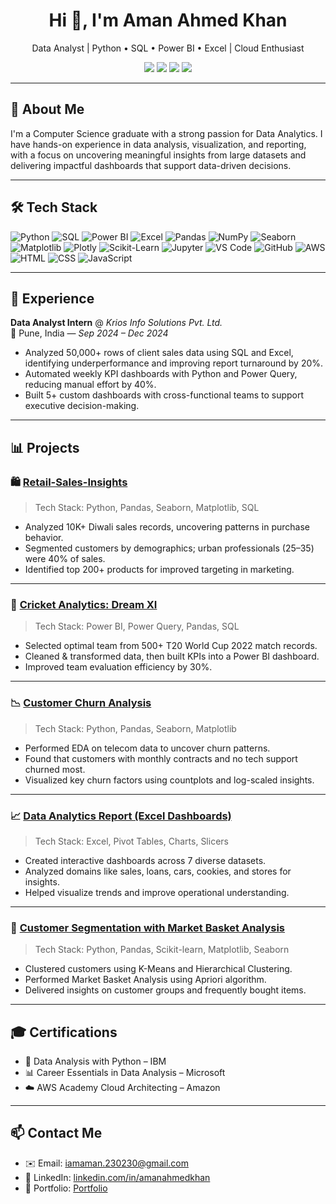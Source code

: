 <h1 align="center">Hi 👋, I'm Aman Ahmed Khan</h1>
<p align="center"> Data Analyst | Python • SQL • Power BI • Excel | Cloud Enthusiast</p>

<p align="center">
  <a href="mailto:iamaman.230230@gmail.com"><img src="https://img.shields.io/badge/Email-D14836?style=for-the-badge&logo=gmail&logoColor=white" /></a>
  <a href="https://github.com/amannn08"><img src="https://img.shields.io/badge/GitHub-181717?style=for-the-badge&logo=github" /></a>
  <a href="https://linkedin.com/in/amanahmedkhan"><img src="https://img.shields.io/badge/LinkedIn-0077B5?style=for-the-badge&logo=linkedin&logoColor=white" /></a>
  <a href="https://portfolio-new-lyc6.vercel.app/"><img src="https://img.shields.io/badge/Portfolio-000000?style=for-the-badge&logo=vercel&logoColor=white" /></a>
</p>


---
## 🚀 About Me
I'm a Computer Science graduate with a strong passion for Data Analytics. I have hands-on experience in data analysis, visualization, and reporting, with a focus on uncovering meaningful insights from large datasets and delivering impactful dashboards that support data-driven decisions.

---

## 🛠️ Tech Stack

![Python](https://img.shields.io/badge/Python-3776AB?style=for-the-badge&logo=python&logoColor=white)
![SQL](https://img.shields.io/badge/SQL-4479A1?style=for-the-badge&logo=mysql&logoColor=white)
![Power BI](https://img.shields.io/badge/PowerBI-F2C811?style=for-the-badge&logo=powerbi&logoColor=black)
![Excel](https://img.shields.io/badge/Microsoft_Excel-217346?style=for-the-badge&logo=microsoft-excel&logoColor=white)
![Pandas](https://img.shields.io/badge/Pandas-150458?style=for-the-badge&logo=pandas&logoColor=white)
![NumPy](https://img.shields.io/badge/Numpy-013243?style=for-the-badge&logo=numpy&logoColor=white)
![Seaborn](https://img.shields.io/badge/Seaborn-4C4C4C?style=for-the-badge)
![Matplotlib](https://img.shields.io/badge/Matplotlib-11557C?style=for-the-badge&logo=matplotlib&logoColor=white)
![Plotly](https://img.shields.io/badge/Plotly-3F4F75?style=for-the-badge)
![Scikit-Learn](https://img.shields.io/badge/Scikit--Learn-F7931E?style=for-the-badge&logo=scikit-learn&logoColor=white)
![Jupyter](https://img.shields.io/badge/Jupyter-F37626?style=for-the-badge&logo=jupyter&logoColor=white)
![VS Code](https://img.shields.io/badge/VS%20Code-007ACC?style=for-the-badge&logo=visual-studio-code&logoColor=white)
![GitHub](https://img.shields.io/badge/GitHub-181717?style=for-the-badge&logo=github&logoColor=white)
![AWS](https://img.shields.io/badge/AWS-232F3E?style=for-the-badge&logo=amazon-aws&logoColor=white)
![HTML](https://img.shields.io/badge/HTML5-E34F26?style=for-the-badge&logo=html5&logoColor=white)
![CSS](https://img.shields.io/badge/CSS3-1572B6?style=for-the-badge&logo=css3&logoColor=white)
![JavaScript](https://img.shields.io/badge/JavaScript-F7DF1E?style=for-the-badge&logo=javascript&logoColor=black)

---

## 💼 Experience

**Data Analyst Intern** @ *Krios Info Solutions Pvt. Ltd.*  
📍 Pune, India — _Sep 2024 – Dec 2024_

- Analyzed 50,000+ rows of client sales data using SQL and Excel, identifying underperformance and improving report turnaround by 20%.
- Automated weekly KPI dashboards with Python and Power Query, reducing manual effort by 40%.
- Built 5+ custom dashboards with cross-functional teams to support executive decision-making.

---
## 📊 Projects

### 🛍️ [Retail-Sales-Insights](https://github.com/amannn08/Diwali-Sales-Insights-Using-Python)  
> Tech Stack: Python, Pandas, Seaborn, Matplotlib, SQL

- Analyzed 10K+ Diwali sales records, uncovering patterns in purchase behavior.
- Segmented customers by demographics; urban professionals (25–35) were 40% of sales.
- Identified top 200+ products for improved targeting in marketing.

---

### 🏏 [Cricket Analytics: Dream XI](https://github.com/amannn08/DREAM-11-TEAM)  
> Tech Stack: Power BI, Power Query, Pandas, SQL

- Selected optimal team from 500+ T20 World Cup 2022 match records.
- Cleaned & transformed data, then built KPIs into a Power BI dashboard.
- Improved team evaluation efficiency by 30%.

---

### 📉 [Customer Churn Analysis](https://github.com/amannn08/Customer-Churn-EDA)
> Tech Stack: Python, Pandas, Seaborn, Matplotlib

- Performed EDA on telecom data to uncover churn patterns.
- Found that customers with monthly contracts and no tech support churned most.
- Visualized key churn factors using countplots and log-scaled insights.

---

### 📈 [Data Analytics Report (Excel Dashboards)](https://github.com/amannn08/Data-Analytics-Report)
> Tech Stack: Excel, Pivot Tables, Charts, Slicers

- Created interactive dashboards across 7 diverse datasets.
- Analyzed domains like sales, loans, cars, cookies, and stores for insights.
- Helped visualize trends and improve operational understanding.

---

### 🧠 [Customer Segmentation with Market Basket Analysis](https://github.com/amannn08/Customer-Segmentation-MBA)
> Tech Stack: Python, Pandas, Scikit-learn, Matplotlib, Seaborn

- Clustered customers using K-Means and Hierarchical Clustering.
- Performed Market Basket Analysis using Apriori algorithm.
- Delivered insights on customer groups and frequently bought items.

---



## 🎓 Certifications

- 📜 Data Analysis with Python – IBM  
- 📊 Career Essentials in Data Analysis – Microsoft  
- ☁️ AWS Academy Cloud Architecting – Amazon  

---

## 📫 Contact Me

- ✉️ Email: [iamaman.230230@gmail.com](mailto:iamaman.230230@gmail.com)  
- 🔗 LinkedIn: [linkedin.com/in/amanahmedkhan](https://linkedin.com/in/amanahmedkhan)  
- 📂 Portfolio: [Portfolio](https://amanportfolio-ecru.vercel.app/)
